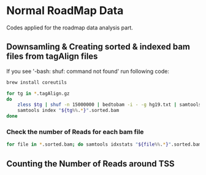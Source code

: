 # Normal RoadMap Data
Codes applied for the roadmap data analysis part.


## Downsamling & Creating sorted & indexed bam files from tagAlign files
If you see 
'-bash: shuf: command not found'
run following code:
```bash
brew install coreutils
```

``` bash
for tg in *.tagAlign.gz
do 
	zless $tg | shuf -n 15000000 | bedtobam -i - -g hg19.txt | samtools sort -o "${tg%%.*}".sorted.bam 
	samtools index "${tg%%.*}".sorted.bam
done 
```

### Check the number of Reads for each bam file
```bash
for file in *.sorted.bam; do samtools idxstats "${file%%.*}".sorted.bam | cut -f3 | awk 'BEGIN {total=0} {total += $1} END {print total}'; done 
```


## Counting the Number of Reads around TSS 
```bash

```






